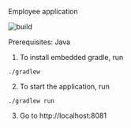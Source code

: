 Employee application

![build](https://travis-ci.org/joddski/employees.svg?branch=master)

Prerequisites: Java

1. To install embedded gradle, run
```shell
./gradlew
```

2. To start the application, run
```shell
./gradlew run
```

3. Go to http://localhost:8081